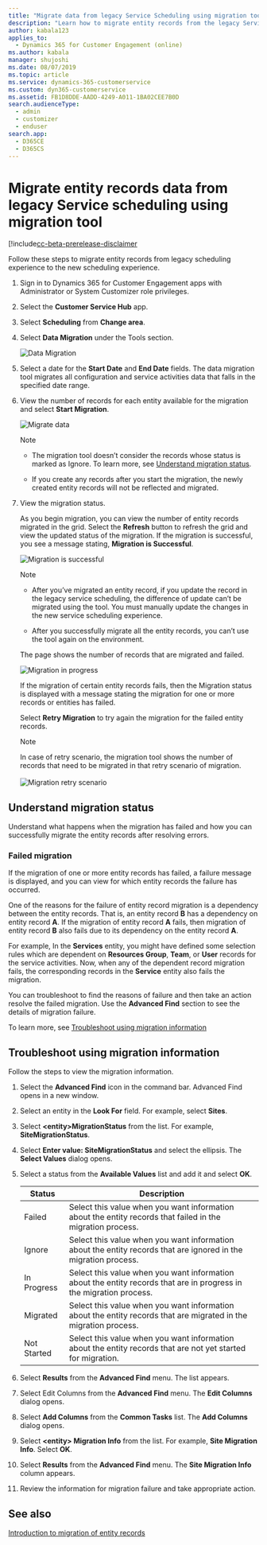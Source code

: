 ```yaml
---
title: "Migrate data from legacy Service Scheduling using migration tool (Dynamics 365 for Customer Service) | MicrosoftDocs"
description: "Learn how to migrate entity records from the legacy Service Scheduling to the Unified Interface Service Scheduling in Dynamics 365 for Customer Service"
author: kabala123
applies_to: 
  - Dynamics 365 for Customer Engagement (online)
ms.author: kabala
manager: shujoshi
ms.date: 08/07/2019
ms.topic: article
ms.service: dynamics-365-customerservice
ms.custom: dyn365-customerservice
ms.assetid: FB1D8DDE-AADD-4249-A011-1BA02CEE7B0D
search.audienceType: 
  - admin
  - customizer
  - enduser
search.app: 
  - D365CE
  - D365CS
---
```


# Migrate entity records data from legacy Service scheduling using migration tool

[!include[cc-beta-prerelease-disclaimer](../includes/cc-beta-prerelease-disclaimer.md)

Follow these steps to migrate entity records from legacy scheduling experience to the new scheduling experience.

1. Sign in to Dynamics 365 for Customer Engagement apps with Administrator or System Customizer role privileges.

2. Select the **Customer Service Hub** app.

3. Select **Scheduling** from **Change area**.

4. Select **Data Migration** under the Tools section.

    ![Data Migration](media/data-migration.png "Data Migration")

5. Select a date for the **Start Date** and **End Date** fields. The data migration tool migrates all configuration and service activities data that falls in the specified date range.

6. View the number of records for each entity available for the migration and select **Start Migration**.

    ![Migrate data](media/migrate-data.png "Migrate data")

    > [!Note]
    > - The migration tool doesn’t consider the records whose status is marked as Ignore. To learn more, see [Understand migration status](#understand-migration-status).
    >
    > - If you create any records after you start the migration, the newly created entity records will not be reflected and migrated.

7. View the migration status.

    As you begin migration, you can view the number of entity records migrated in the grid. Select the **Refresh** button to refresh the grid and view the updated status of the migration. If the migration is successful, you see a message stating, **Migration is Successful**.

    ![Migration is successful](media/migration-successful.png "Migration is successful")

    > [!Note]
    > - After you’ve migrated an entity record, if you update the record in the legacy service scheduling, the difference of update can’t be migrated using the tool. You must manually update the changes in the new service scheduling experience.
    >
    > - After you successfully migrate all the entity records, you can’t use the tool again on the environment.

    The page shows the number of records that are migrated and failed.

    ![Migration in progress](media/migration-inprogress.png "Migration in progress")

    If the migration of certain entity records fails, then the Migration status is displayed with a message stating the migration for one or more records or entities has failed.

    Select **Retry Migration** to try again the migration for the failed entity records.

    > [!Note]
    > In case of retry scenario, the migration tool shows the number of records that need to be migrated in that retry scenario of migration. <br><br> ![Migration retry scenario](media/migration-partial-success.png "Migration retry scenario")

## Understand migration status

Understand what happens when the migration has failed and how you can successfully migrate the entity records after resolving errors.

### Failed migration

If the migration of one or more entity records has failed, a failure message is displayed, and you can view for which entity records the failure has occurred.

One of the reasons for the failure of entity record migration is a dependency between the entity records. That is, an entity record **B** has a dependency on entity record **A**. If the migration of entity record **A** fails, then migration of entity record **B** also fails due to its dependency on the entity record **A**.

For example, In the **Services** entity, you might have defined some selection rules which are dependent on **Resources Group**, **Team**, or **User** records for the service activities. Now, when any of the dependent record migration fails, the corresponding records in the **Service** entity also fails the migration.

You can troubleshoot to find the reasons of failure and then take an action resolve the failed migration. Use the **Advanced Find** section to see the details of migration failure.

To learn more, see [Troubleshoot using migration information](#troubleshoot-using-migration-information)

## Troubleshoot using migration information

Follow the steps to view the migration information.

1. Select the **Advanced Find** icon in the command bar. Advanced Find opens in a new window.

2. Select an entity in the **Look For** field. For example, select **Sites**.

3. Select **\<entity\>MigrationStatus** from the list. For example, **SiteMigrationStatus**.

4. Select **Enter value: SiteMigrationStatus** and select the ellipsis. The **Select Values** dialog opens.

5. Select a status from the **Available Values** list and add it and select **OK**.

    | Status | Description |
    |-------------------|----------------------------------------------|
    | Failed | Select this value when you want information about the entity records that failed in the migration process. |
    | Ignore | Select this value when you want information about the entity records that are ignored in the migration process. |
    | In Progress | Select this value when you want information about the entity records that are in progress in the migration process. |
    | Migrated | Select this value when you want information about the entity records that are migrated in the migration process. |
    | Not Started | Select this value when you want information about the entity records that are not yet started for migration. |

6. Select **Results** from the **Advanced Find** menu. The list appears.

7. Select Edit Columns from the **Advanced Find** menu. The **Edit Columns** dialog opens.

8. Select **Add Columns** from the **Common Tasks** list. The **Add Columns** dialog opens.

9. Select **\<entity\> Migration Info** from the list. For example, **Site Migration Info**. Select **OK**.

10. Select **Results** from the **Advanced Find** menu. The **Site Migration Info** column appears.

11. Review the information for migration failure and take appropriate action.

## See also

[Introduction to migration of entity records](introduction-migration-entity-records.md)

